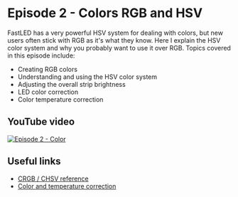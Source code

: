 # Episode 2 - Colors RGB and HSV
FastLED has a very powerful HSV system for dealing with colors, but new users often stick with RGB as it's what they know. Here I explain the HSV color system and why you probably want to use it over RGB. Topics covered in this episode include:
- Creating RGB colors
- Understanding and using the HSV color system
- Adjusting the overall strip brightness
- LED color correction
- Color temperature correction
## YouTube video

[![Episode 2 - Color](http://img.youtube.com/vi/FQpXStjJ4Vc/0.jpg)](https://www.youtube.com/watch?v=FQpXStjJ4Vc)

## Useful links
- [CRGB / CHSV reference](https://github.com/FastLED/FastLED/wiki/Pixel-reference)
- [Color and temperature correction](https://github.com/FastLED/FastLED/wiki/FastLED-Color-Correction)
